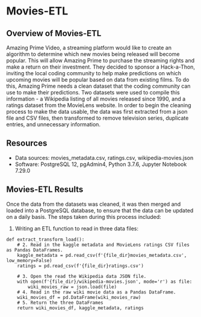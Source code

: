 # Movies-ETL

## Overview of Movies-ETL

Amazing Prime Video, a streaming platform would like to create an algorithm to determine which new movies being released will become popular.  This will allow Amazing Prime to purchase the streaming rights and make a return on their investment. They decided to sponsor a Hack-a-Thon, inviting the local coding community to help make predictions on which upcoming movies will be popular based on data from existing films.  To do this, Amazing Prime needs a clean dataset that the coding community can use to make their predictions.  Two datasets were used to compile this information - a Wikipedia listing of all movies released since 1990, and a ratings dataset from the MovieLens website.  In order to begin the cleaning process to make the data usable, the data was first extracted from a json file and CSV files, then transformed to remove television series, duplicate entries, and unnecessary information.

## Resources

* Data sources: movies_metadata.csv, ratings.csv, wikipedia-movies.json
* Software: PostgreSQL 12, pgAdmin4, Python 3.7.6, Jupyter Notebook 7.29.0

## Movies-ETL Results

Once the data from the datasets was cleaned, it was then merged and loaded into a PostgreSQL database, to ensure that the data can be updated on a daily basis.  The steps taken during this process included:

1. Writing an ETL function to read in three data files:

```
def extract_transform_load():
    # 2. Read in the kaggle metadata and MovieLens ratings CSV files as Pandas DataFrames.
    kaggle_metadata = pd.read_csv(f'{file_dir}movies_metadata.csv', low_memory=False)
    ratings = pd.read_csv(f'{file_dir}ratings.csv')

    # 3. Open the read the Wikipedia data JSON file.
    with open(f'{file_dir}/wikipedia-movies.json', mode='r') as file:
        wiki_movies_raw = json.load(file)
    # 4. Read in the raw wiki movie data as a Pandas DataFrame.
    wiki_movies_df = pd.DataFrame(wiki_movies_raw)
    # 5. Return the three DataFrames
    return wiki_movies_df, kaggle_metadata, ratings
     

